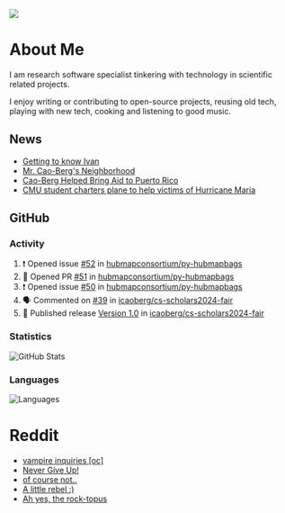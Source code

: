 ![](https://komarev.com/ghpvc/?username=icaoberg)

# About Me
I am research software specialist tinkering with technology in scientific related projects.

I enjoy writing or contributing to open-source projects, reusing old tech, playing with new tech, cooking and listening to good music.

## News
* [Getting to know Ivan](https://www.psc.edu/ivan-inside-psc-spotlight-2/)
* [Mr. Cao-Berg's Neighborhood](https://www.cmu.edu/engage/about-us/news/alumni/profile-cao-berg.html)
* [Cao-Berg Helped Bring Aid to Puerto Rico](https://www.cmu.edu/piper/news/archives/2018/february/ivan-cao-berg.html)
* [CMU student charters plane to help victims of Hurricane Maria](http://thetartan.org/2017/10/30/news/puerto-rico-aid)

## GitHub
### Activity
<!--START_SECTION:activity-->
1. ❗ Opened issue [#52](https://github.com/hubmapconsortium/py-hubmapbags/issues/52) in [hubmapconsortium/py-hubmapbags](https://github.com/hubmapconsortium/py-hubmapbags)
2. 💪 Opened PR [#51](https://github.com/hubmapconsortium/py-hubmapbags/pull/51) in [hubmapconsortium/py-hubmapbags](https://github.com/hubmapconsortium/py-hubmapbags)
3. ❗ Opened issue [#50](https://github.com/hubmapconsortium/py-hubmapbags/issues/50) in [hubmapconsortium/py-hubmapbags](https://github.com/hubmapconsortium/py-hubmapbags)
4. 🗣 Commented on [#39](https://github.com/icaoberg/cs-scholars2024-fair/issues/39#issuecomment-2241448837) in [icaoberg/cs-scholars2024-fair](https://github.com/icaoberg/cs-scholars2024-fair)
5. 🚀 Published release [Version 1.0](https://github.com/icaoberg/cs-scholars2024-fair/releases/tag/v1.0) in [icaoberg/cs-scholars2024-fair](https://github.com/icaoberg/cs-scholars2024-fair)
<!--END_SECTION:activity-->

### Statistics
![GitHub Stats](https://github-readme-stats.vercel.app/api?username=icaoberg&count_private=true&show_icons=true)

### Languages
![Languages](https://github-readme-stats.vercel.app/api/top-langs/?username=icaoberg&show_icons=true&langs_count=10&hide=HTML,C,CSS,M)

# Reddit
<!-- BLOG-POST-LIST:START -->
- [vampire inquiries [oc]](https://www.reddit.com/r/u_icaoberg/comments/1705gy9/vampire_inquiries_oc/)
- [Never Give Up!](https://www.reddit.com/r/u_icaoberg/comments/13mcab5/never_give_up/)
- [of course not..](https://www.reddit.com/r/u_icaoberg/comments/13mc9h5/of_course_not/)
- [A little rebel :&rpar;](https://www.reddit.com/r/u_icaoberg/comments/13mc6yc/a_little_rebel/)
- [Ah yes, the rock-topus](https://www.reddit.com/r/u_icaoberg/comments/13mc4xk/ah_yes_the_rocktopus/)
<!-- BLOG-POST-LIST:END -->
